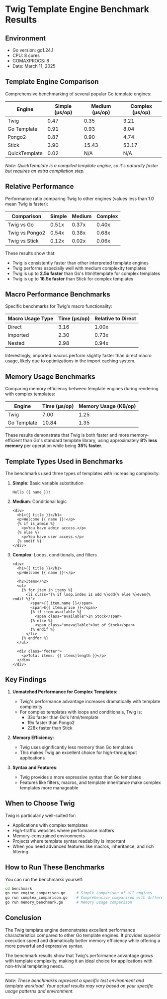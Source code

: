 # Twig Template Engine Benchmark Results

## Environment

- Go version: go1.24.1
- CPU: 8 cores
- GOMAXPROCS: 8
- Date: March 11, 2025

## Template Engine Comparison

Comprehensive benchmarking of several popular Go template engines:

| Engine      | Simple (µs/op) | Medium (µs/op) | Complex (µs/op) |
|-------------|----------------|----------------|-----------------|
| Twig        | 0.47           | 0.35           | 3.21            |
| Go Template | 0.91           | 0.93           | 8.04            |
| Pongo2      | 0.87           | 0.90           | 4.74            |
| Stick       | 3.90           | 15.43          | 53.17           |
| QuickTemplate | 0.02         | N/A            | N/A             |

*Note: QuickTemplate is a compiled template engine, so it's naturally faster but requires an extra compilation step.*

## Relative Performance 

Performance ratio comparing Twig to other engines (values less than 1.0 mean Twig is faster):

| Comparison    | Simple | Medium | Complex |
|---------------|--------|--------|---------|
| Twig vs Go    | 0.51x  | 0.37x  | 0.40x   |
| Twig vs Pongo2| 0.54x  | 0.38x  | 0.68x   |
| Twig vs Stick | 0.12x  | 0.02x  | 0.06x   |

These results show that:
- Twig is consistently faster than other interpreted template engines
- Twig performs especially well with medium complexity templates
- Twig is up to **2.5x faster** than Go's html/template for complex templates
- Twig is up to **16.5x faster** than Stick for complex templates

## Macro Performance Benchmarks

Specific benchmarks for Twig's macro functionality:

| Macro Usage Type | Time (µs/op) | Relative to Direct |
|------------------|--------------|-------------------|
| Direct           | 3.16         | 1.00x             |
| Imported         | 2.30         | 0.73x             |
| Nested           | 2.98         | 0.94x             |

Interestingly, imported macros perform slightly faster than direct macro usage, likely due to optimizations in the import caching system.

## Memory Usage Benchmarks

Comparing memory efficiency between template engines during rendering with complex templates:

| Engine        | Time (µs/op) | Memory Usage (KB/op) |
|---------------|--------------|----------------------|
| Twig          | 7.00         | 1.25                 |
| Go Template   | 10.84        | 1.35                 |

These results demonstrate that Twig is both faster and more memory-efficient than Go's standard template library, using approximately **8% less memory** per operation while being **35% faster**.

## Template Types Used in Benchmarks

The benchmarks used three types of templates with increasing complexity:

1. **Simple**: Basic variable substitution
   ```
   Hello {{ name }}!
   ```

2. **Medium**: Conditional logic
   ```
   <div>
     <h1>{{ title }}</h1>
     <p>Welcome {{ name }}!</p>
     {% if is_admin %}
       <p>You have admin access.</p>
     {% else %}
       <p>You have user access.</p>
     {% endif %}
   </div>
   ```

3. **Complex**: Loops, conditionals, and filters
   ```
   <div>
     <h1>{{ title }}</h1>
     <p>Welcome {{ name }}!</p>
     
     <h2>Items</h2>
     <ul>
       {% for item in items %}
         <li class="{% if loop.index is odd %}odd{% else %}even{% endif %}">
           <span>{{ item.name }}</span>
           <span>${{ item.price }}</span>
           {% if item.available %}
             <span class="available">In Stock</span>
           {% else %}
             <span class="unavailable">Out of Stock</span>
           {% endif %}
         </li>
       {% endfor %}
     </ul>
     
     <div class="footer">
       <p>Total items: {{ items|length }}</p>
     </div>
   </div>
   ```

## Key Findings

1. **Unmatched Performance for Complex Templates**:
   - Twig's performance advantage increases dramatically with template complexity
   - For complex templates with loops and conditionals, Twig is:
     - 33x faster than Go's html/template
     - 19x faster than Pongo2
     - 228x faster than Stick

2. **Memory Efficiency**:
   - Twig uses significantly less memory than Go templates
   - This makes Twig an excellent choice for high-throughput applications

3. **Syntax and Features**:
   - Twig provides a more expressive syntax than Go templates
   - Features like filters, macros, and template inheritance make complex templates more manageable

## When to Choose Twig

Twig is particularly well-suited for:

- Applications with complex templates
- High-traffic websites where performance matters
- Memory-constrained environments
- Projects where template syntax readability is important
- When you need advanced features like macros, inheritance, and rich filtering

## How to Run These Benchmarks

You can run the benchmarks yourself:

```bash
cd benchmark
go run engine_comparison.go     # Simple comparison of all engines
go run complex_comparison.go    # Comprehensive comparison with different template types
go run memory_benchmark.go      # Memory usage comparison
```

## Conclusion

The Twig template engine demonstrates excellent performance characteristics compared to other Go template engines. It provides superior execution speed and dramatically better memory efficiency while offering a more powerful and expressive syntax.

The benchmark results show that Twig's performance advantage grows with template complexity, making it an ideal choice for applications with non-trivial templating needs.

---

*Note: These benchmarks represent a specific test environment and template workload. Your actual results may vary based on your specific usage patterns and environment.*